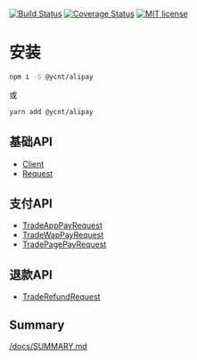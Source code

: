 [![Build Status](https://travis-ci.org/yc-node-typescript/alipay.svg?branch=master)](https://travis-ci.org/yc-node-typescript/alipay.svg?branch=master)
[![Coverage Status](https://coveralls.io/repos/github/yc-node-typescript/alipay/badge.svg?branch=master)](https://coveralls.io/github/yc-node-typescript/alipay?branch=master)
[![MIT license](http://img.shields.io/badge/license-MIT-brightgreen.svg)](http://opensource.org/licenses/MIT)

# 安装

```bash
npm i -S @ycnt/alipay
```
或
```bash
yarn add @ycnt/alipay
```

## 基础API

- [Client](/docs/classes/_client_.client.md)
- [Request](/docs/classes/_requests_request_.request.md)

## 支付API

- [TradeAppPayRequest](/docs/classes/_requests_trade_app_pay_.tradeapppayrequest.md)
- [TradeWapPayRequest](/docs/classes/_requests_trade_wap_pay_.tradewappayrequest.md)
- [TradePagePayRequest](/docs/classes/_requests_trade_page_pay_.tradepagepayrequest.md)

## 退款API

- [TradeRefundRequest](/docs/classes/_requests_trade_refund_refund_.traderefundrequest.md)

## Summary

[/docs/SUMMARY.md](/docs/SUMMARY.md)